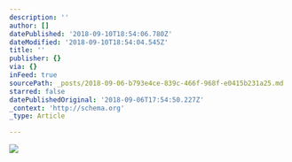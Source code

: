 ```yaml
---
description: ''
author: []
datePublished: '2018-09-10T18:54:06.780Z'
dateModified: '2018-09-10T18:54:04.545Z'
title: ''
publisher: {}
via: {}
inFeed: true
sourcePath: _posts/2018-09-06-b793e4ce-839c-466f-968f-e0415b231a25.md
starred: false
datePublishedOriginal: '2018-09-06T17:54:50.227Z'
_context: 'http://schema.org'
_type: Article

---
```

![](https://the-grid-user-content.s3-us-west-2.amazonaws.com/22affac0-1cf6-489b-be67-f0eb7a52a10e.jpg)